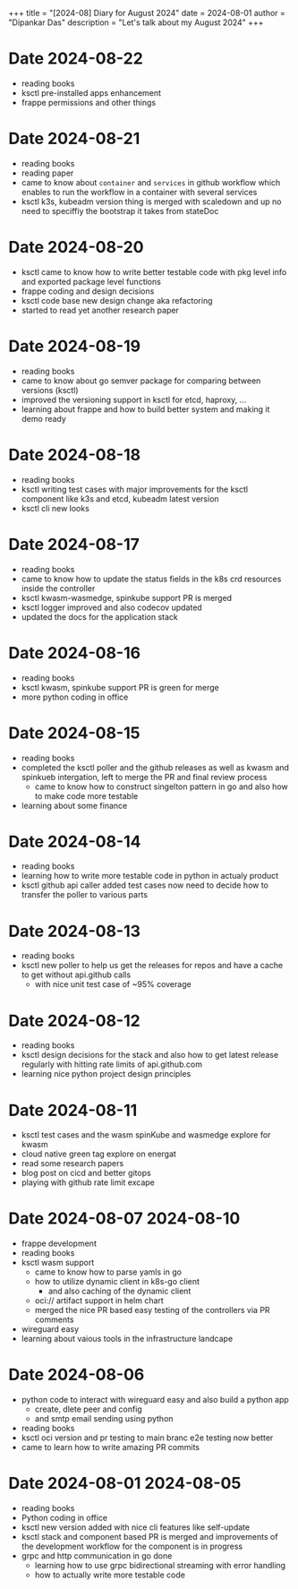 +++
title = "[2024-08] Diary for August 2024"
date = 2024-08-01
author = "Dipankar Das"
description = "Let's talk about my August 2024"
+++

# Date 2024-08-22
* reading books
* ksctl pre-installed apps enhancement
* frappe permissions and other things

# Date 2024-08-21
* reading books
* reading paper
* came to know about `container` and `services` in github workflow which enables to run the workflow in a container with several services
* ksctl k3s, kubeadm version thing is merged with scaledown and up no need to speciffiy the bootstrap it takes from stateDoc

# Date 2024-08-20
* ksctl came to know how to write better testable code with pkg level info and exported package level functions
* frappe coding and design decisions
* ksctl code base new design change aka refactoring
* started to read yet another research paper

# Date 2024-08-19
* reading books
* came to know about go semver package for comparing between versions (ksctl)
* improved the versioning support in ksctl for etcd, haproxy, ...
* learning about frappe and how to build better system and making it demo ready

# Date 2024-08-18
* reading books
* ksctl writing test cases with major improvements for the ksctl component like k3s and etcd, kubeadm latest version 
* ksctl cli new looks

# Date 2024-08-17
* reading books
* came to know how to update the status fields in the k8s crd resources inside the controller
* ksctl kwasm-wasmedge, spinkube support PR is merged
* ksctl logger improved and also codecov updated
* updated the docs for the application stack

# Date 2024-08-16
* reading books
* ksctl kwasm, spinkube support PR is green for merge
* more python coding in office

# Date 2024-08-15
* reading books
* completed the ksctl poller and the github releases as well as kwasm and spinkueb intergation, left to merge the PR and final review process
  * came to know how to construct singelton pattern in go and also how to make code more testable
* learning about some finance

# Date 2024-08-14
* reading books
* learning how to write more testable code in python in actualy product
* ksctl github api caller added test cases now need to decide how to transfer the poller to various parts

# Date 2024-08-13
* reading books
* ksctl new poller to help us get the releases for repos and have a cache to get without api.github calls
  * with nice unit test case of ~95% coverage

# Date 2024-08-12
* reading books
* ksctl design decisions for the stack and also how to get latest release regularly with hitting rate limits of api.github.com
* learning nice python project design principles

# Date 2024-08-11
* ksctl test cases and the wasm spinKube and wasmedge explore for kwasm
* cloud native green tag explore on energat
* read some research papers
* blog post on cicd and better gitops
* playing with github rate limit excape

# Date 2024-08-07 2024-08-10
* frappe development
* reading books
* ksctl wasm support
  * came to know how to parse yamls in go
  * how to utilize dynamic client in k8s-go client
    * and also caching of the dynamic client
  * oci:// artifact support in helm chart
  * merged the nice PR based easy testing of the controllers via PR comments
* wireguard easy
* learning about vaious tools in the infrastructure landcape

# Date 2024-08-06
* python code to interact with wireguard easy and also build a python app
  * create, dlete peer and config
  * and smtp email sending using python
* reading books
* ksctl oci version and pr testing to main branc e2e testing now better
* came to learn how to write amazing PR commits

# Date 2024-08-01 2024-08-05
* reading books
* Python coding in office
* ksctl new version added with nice cli features like self-update
* ksctl stack and component based PR is merged and improvements of the development workflow for the component is in progress
* grpc and http communication in go done
  * learning how to use grpc bidirectional streaming with error handling
  * how to actually write more testable code

